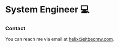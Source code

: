 # System Engineer :computer:

### Contact

You can reach me via email at [helix@sitbecmw.com](mailto:helix@sitbecmw.com).


